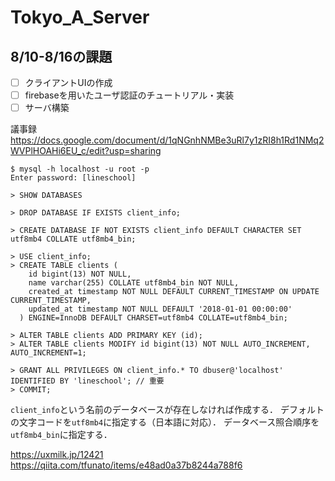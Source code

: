 # Tokyo_A_Server

## 8/10-8/16の課題
- [ ] クライアントUIの作成
- [ ] firebaseを用いたユーザ認証のチュートリアル・実装
- [ ] サーバ構築

議事録  
https://docs.google.com/document/d/1qNGnhNMBe3uRl7y1zRI8h1Rd1NMq2WVPlHOAHi6EU_c/edit?usp=sharing

```
$ mysql -h localhost -u root -p
Enter password: [lineschool]
```

```
> SHOW DATABASES
```

```
> DROP DATABASE IF EXISTS client_info;
```

```
> CREATE DATABASE IF NOT EXISTS client_info DEFAULT CHARACTER SET utf8mb4 COLLATE utf8mb4_bin;

> USE client_info;
> CREATE TABLE clients (
    id bigint(13) NOT NULL,
    name varchar(255) COLLATE utf8mb4_bin NOT NULL,
    created_at timestamp NOT NULL DEFAULT CURRENT_TIMESTAMP ON UPDATE CURRENT_TIMESTAMP,
    updated_at timestamp NOT NULL DEFAULT '2018-01-01 00:00:00'
  ) ENGINE=InnoDB DEFAULT CHARSET=utf8mb4 COLLATE=utf8mb4_bin;

> ALTER TABLE clients ADD PRIMARY KEY (id);
> ALTER TABLE clients MODIFY id bigint(13) NOT NULL AUTO_INCREMENT, AUTO_INCREMENT=1;

> GRANT ALL PRIVILEGES ON client_info.* TO dbuser@'localhost' IDENTIFIED BY 'lineschool'; // 重要
> COMMIT;
```


`client_info`という名前のデータベースが存在しなければ作成する．
デフォルトの文字コードを`utf8mb4`に指定する（日本語に対応）．
データベース照合順序を`utf8mb4_bin`に指定する．

https://uxmilk.jp/12421
https://qiita.com/tfunato/items/e48ad0a37b8244a788f6
